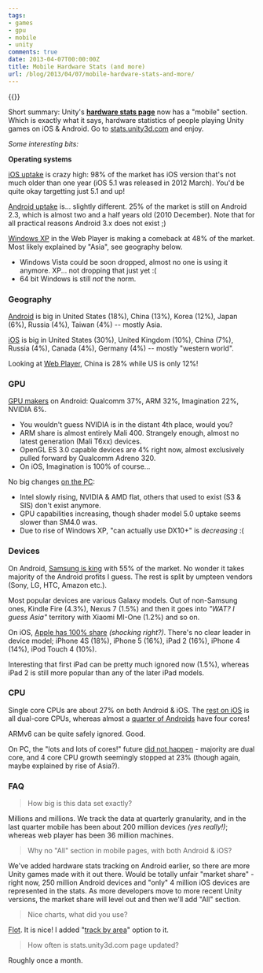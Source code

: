 ```yaml
---
tags:
- games
- gpu
- mobile
- unity
comments: true
date: 2013-04-07T00:00:00Z
title: Mobile Hardware Stats (and more)
url: /blog/2013/04/07/mobile-hardware-stats-and-more/
---
```


{{<imgright src="/img/blog/2013-04/hwstats.png">}}

Short summary: Unity's [**hardware stats page**](http://stats.unity3d.com/) now has a "mobile" section. Which is exactly what it says, hardware statistics of people playing Unity games on iOS & Android. Go to [stats.unity3d.com](http://stats.unity3d.com/) and enjoy.

*Some interesting bits:*

**Operating systems**

[iOS uptake](http://stats.unity3d.com/mobile/os-ios.html) is crazy high: 98% of the market has iOS version that's not much older than one year (iOS 5.1 was released in 2012 March). You'd be quite okay targetting just 5.1 and up!

[Android uptake](http://stats.unity3d.com/mobile/os.html) is... slightly different. 25% of the market is still on Android 2.3, which is almost two and a half years old (2010 December). Note that for all practical reasons Android 3.x does not exist ;)

[Windows XP](http://stats.unity3d.com/web/os.html) in the Web Player is making a comeback at 48% of the market. Most likely explained by "Asia", see geography below.

* Windows Vista could be soon dropped, almost no one is using it anymore. XP... not dropping that just yet :(
* 64 bit Windows is still *not* the norm.


### Geography

 [Android](http://stats.unity3d.com/mobile/os.html) is big in United States (18%), China (13%), Korea (12%), Japan (6%), Russia (4%), Taiwan (4%) -- mostly Asia.

 [iOS](http://stats.unity3d.com/mobile/os-ios.html) is big in United States (30%), United Kingdom (10%), China (7%), Russia (4%), Canada (4%), Germany (4%) -- mostly "western world".

 Looking at [Web Player](http://stats.unity3d.com/web/os.html), China is 28% while US is only 12%! 


### GPU

[GPU makers](http://stats.unity3d.com/mobile/gpu.html) on Android: Qualcomm 37%, ARM 32%, Imagination 22%, NVIDIA 6%.

* You wouldn't guess NVIDIA is in the distant 4th place, would you?
* ARM share is almost entirely Mali 400. Strangely enough, almost no latest generation (Mali T6xx) devices.
* OpenGL ES 3.0 capable devices are 4% right now, almost exclusively pulled forward by Qualcomm Adreno 320.
* On iOS, Imagination is 100% of course...

No big changes [on the PC](http://stats.unity3d.com/web/gpu.html):

* Intel slowly rising, NVIDIA & AMD flat, others that used to exist (S3 & SIS) don't exist anymore.
* GPU capabilities increasing, though shader model 5.0 uptake seems slower than SM4.0 was.
* Due to rise of Windows XP, "can actually use DX10+" is *decreasing* :(


### Devices

On Android, [Samsung is king](http://stats.unity3d.com/mobile/device.html) with 55% of the market. No wonder it takes majority of the Android profits I guess. The rest is split by umpteen vendors (Sony, LG, HTC, Amazon etc.).

Most popular devices are various Galaxy models. Out of non-Samsung ones, Kindle Fire (4.3%), Nexus 7 (1.5%) and then it goes into *"WAT? I guess Asia"* territory with Xiaomi MI-One (1.2%) and so on.

On iOS, [Apple has 100% share](http://stats.unity3d.com/mobile/device-ios.html) *(shocking right?)*. There's no clear leader in device model; iPhone 4S (18%), iPhone 5 (16%), iPad 2 (16%), iPhone 4 (14%), iPod Touch 4 (10%).

Interesting that first iPad can be pretty much ignored now (1.5%), whereas iPad 2 is still more popular than any of the later iPad models.


### CPU

Single core CPUs are about 27% on both Android & iOS. The [rest on iOS](http://stats.unity3d.com/mobile/cpu-ios.html) is all dual-core CPUs, whereas almost a [quarter of Androids](http://stats.unity3d.com/mobile/cpu.html) have four cores!

ARMv6 can be quite safely ignored. Good.

On PC, the "lots and lots of cores!" future [did not happen](http://stats.unity3d.com/web/cpu.html) - majority are dual core, and 4 core CPU growth seemingly stopped at 23% (though again, maybe explained by rise of Asia?).


### FAQ

> How big is this data set exactly?

Millions and millions. We track the data at quarterly granularity, and in the last quarter mobile has been about 200 million devices *(yes really!)*; whereas web player has been 36 million machines.

> Why no "All" section in mobile pages, with both Android & iOS?

We've added hardware stats tracking on Android earlier, so there are more Unity games made with it out there. Would be totally unfair "market share" - right now, 250 million Android devices and "only" 4 million iOS devices are represented in the stats. As more developers move to more recent Unity versions, the market share will level out and then we'll add "All" section.

> Nice charts, what did you use?

[Flot](http://www.flotcharts.org/). It is nice! I added "[track by area](https://github.com/flot/flot/pull/867)" option to it.

> How often is stats.unity3d.com page updated?

Roughly once a month.

